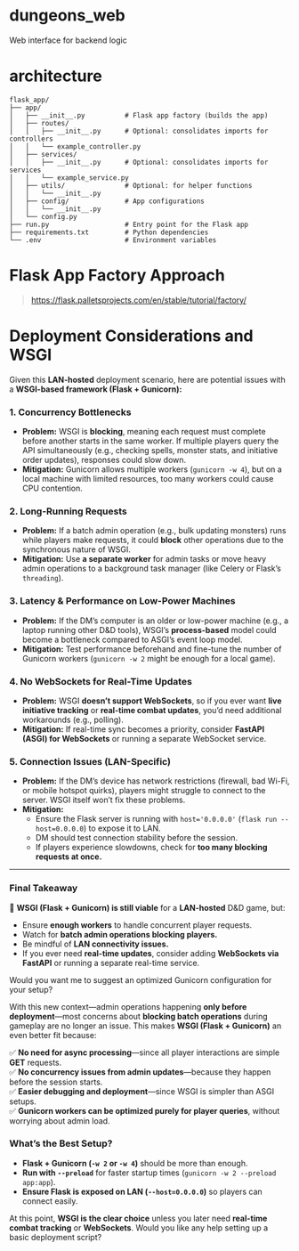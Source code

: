 # dungeons_web
Web interface for backend logic

# architecture
```
flask_app/
├── app/
│   ├── __init__.py          # Flask app factory (builds the app)
│   ├── routes/
│   │   ├── __init__.py      # Optional: consolidates imports for controllers
│   │   └── example_controller.py
│   ├── services/
│   │   ├── __init__.py      # Optional: consolidates imports for services
│   │   └── example_service.py
│   ├── utils/               # Optional: for helper functions
│   │   └── __init__.py
│   ├── config/              # App configurations 
│   │   └── __init__.py
│   └── config.py            
├── run.py                   # Entry point for the Flask app
├── requirements.txt         # Python dependencies
└── .env                     # Environment variables
```

# Flask App Factory Approach
> https://flask.palletsprojects.com/en/stable/tutorial/factory/



# Deployment Considerations and WSGI 
Given this **LAN-hosted** deployment scenario, here are potential issues with a **WSGI-based framework (Flask + Gunicorn):**  

### **1. Concurrency Bottlenecks**
- **Problem:** WSGI is **blocking**, meaning each request must complete before another starts in the same worker. If multiple players query the API simultaneously (e.g., checking spells, monster stats, and initiative order updates), responses could slow down.  
- **Mitigation:** Gunicorn allows multiple workers (`gunicorn -w 4`), but on a local machine with limited resources, too many workers could cause CPU contention.  

### **2. Long-Running Requests**
- **Problem:** If a batch admin operation (e.g., bulk updating monsters) runs while players make requests, it could **block** other operations due to the synchronous nature of WSGI.  
- **Mitigation:** Use **a separate worker** for admin tasks or move heavy admin operations to a background task manager (like Celery or Flask’s `threading`).  

### **3. Latency & Performance on Low-Power Machines**
- **Problem:** If the DM’s computer is an older or low-power machine (e.g., a laptop running other D&D tools), WSGI’s **process-based** model could become a bottleneck compared to ASGI’s event loop model.  
- **Mitigation:** Test performance beforehand and fine-tune the number of Gunicorn workers (`gunicorn -w 2` might be enough for a local game).  

### **4. No WebSockets for Real-Time Updates**
- **Problem:** WSGI **doesn’t support WebSockets**, so if you ever want **live initiative tracking** or **real-time combat updates**, you’d need additional workarounds (e.g., polling).  
- **Mitigation:** If real-time sync becomes a priority, consider **FastAPI (ASGI) for WebSockets** or running a separate WebSocket service.  

### **5. Connection Issues (LAN-Specific)**
- **Problem:** If the DM’s device has network restrictions (firewall, bad Wi-Fi, or mobile hotspot quirks), players might struggle to connect to the server. WSGI itself won’t fix these problems.  
- **Mitigation:**  
  - Ensure the Flask server is running with `host='0.0.0.0'` (`flask run --host=0.0.0.0`) to expose it to LAN.  
  - DM should test connection stability before the session.  
  - If players experience slowdowns, check for **too many blocking requests at once.**  

---

### **Final Takeaway**
🚀 **WSGI (Flask + Gunicorn) is still viable** for a **LAN-hosted** D&D game, but:  
- Ensure **enough workers** to handle concurrent player requests.  
- Watch for **batch admin operations blocking players.**  
- Be mindful of **LAN connectivity issues.**  
- If you ever need **real-time updates**, consider adding **WebSockets via FastAPI** or running a separate real-time service.  

Would you want me to suggest an optimized Gunicorn configuration for your setup?

With this new context—admin operations happening **only before deployment**—most concerns about **blocking batch operations** during gameplay are no longer an issue. This makes **WSGI (Flask + Gunicorn)** an even better fit because:  

✅ **No need for async processing**—since all player interactions are simple **GET** requests.  
✅ **No concurrency issues from admin updates**—because they happen before the session starts.  
✅ **Easier debugging and deployment**—since WSGI is simpler than ASGI setups.  
✅ **Gunicorn workers can be optimized purely for player queries**, without worrying about admin load.  

### **What’s the Best Setup?**
- **Flask + Gunicorn (`-w 2` or `-w 4`)** should be more than enough.  
- **Run with `--preload`** for faster startup times (`gunicorn -w 2 --preload app:app`).  
- **Ensure Flask is exposed on LAN (`--host=0.0.0.0`)** so players can connect easily.  

At this point, **WSGI is the clear choice** unless you later need **real-time combat tracking** or **WebSockets**. Would you like any help setting up a basic deployment script?